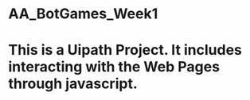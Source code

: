 # AA_BotGames_Week1
<h1>This is a Uipath Project. It includes interacting with the Web Pages through javascript.<h1>
